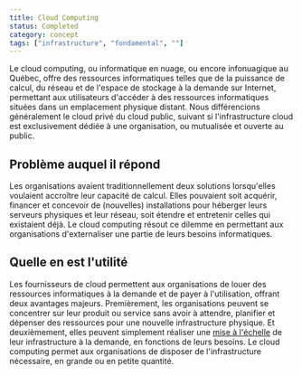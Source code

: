 ```yaml
---
title: Cloud Computing
status: Completed
category: concept
tags: ["infrastructure", "fondamental", ""]
---
```


Le cloud computing, ou informatique en nuage, ou encore infonuagique au Québec, offre des ressources informatiques telles que de la puissance de calcul, 
du réseau et de l'espace de stockage à la demande sur Internet, permettant aux utilisateurs d'accéder à des ressources informatiques 
situées dans un emplacement physique distant. Nous différencions généralement le cloud privé du cloud public, 
suivant si l'infrastructure cloud est exclusivement dédiée à une organisation, ou mutualisée et ouverte au public.

## Problème auquel il répond

Les organisations avaient traditionnellement deux solutions lorsqu'elles voulaient accroître leur capacité de calcul. 
Elles pouvaient soit acquérir, financer et concevoir de (nouvelles) installations pour héberger leurs serveurs physiques et leur réseau, 
soit étendre et entretenir celles qui existaient déjà. Le cloud computing résout ce dilemme 
en permettant aux organisations d'externaliser une partie de leurs besoins informatiques.

## Quelle en est l'utilité

Les fournisseurs de cloud permettent aux organisations de louer des ressources informatiques à la demande et de payer à l'utilisation, offrant deux avantages majeurs. 
Premièrement, les organisations peuvent se concentrer sur leur produit ou service sans avoir à attendre, 
planifier et dépenser des ressources pour une nouvelle infrastructure physique. 
Et deuxièmement, elles peuvent simplement réaliser une [mise à l'échelle](/fr/scalability/) de leur infrastructure à la demande, en fonctions de leurs besoins. 
Le cloud computing permet aux organisations de disposer de l'infrastructure nécessaire, en grande ou en petite quantité.
 

